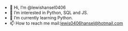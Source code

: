 - 👋 Hi, I’m @lewishansel0406
- 👀 I’m interested in Python, SQL and JS.
- 🌱 I’m currently learning Python.
- 📫 How to reach me mail:lewis0406hansel@hotmail.com 

<!---
lewishansel0406/lewishansel0406 is a ✨ special ✨ repository because its `README.md` (this file) appears on your GitHub profile.
You can click the Preview link to take a look at your changes.
--->
